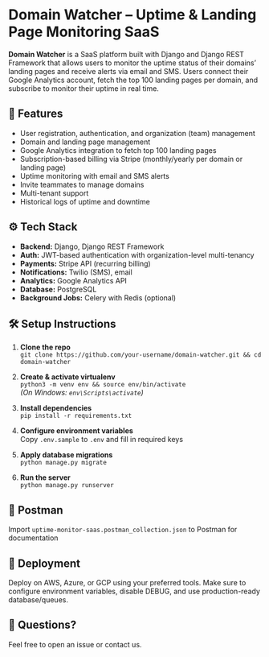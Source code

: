 # Domain Watcher – Uptime & Landing Page Monitoring SaaS

**Domain Watcher** is a SaaS platform built with Django and Django REST Framework that allows users to monitor the uptime status of their domains’ landing pages and receive alerts via email and SMS. Users connect their Google Analytics account, fetch the top 100 landing pages per domain, and subscribe to monitor their uptime in real time.

## 🚀 Features
- User registration, authentication, and organization (team) management
- Domain and landing page management
- Google Analytics integration to fetch top 100 landing pages
- Subscription-based billing via Stripe (monthly/yearly per domain or landing page)
- Uptime monitoring with email and SMS alerts
- Invite teammates to manage domains
- Multi-tenant support
- Historical logs of uptime and downtime

## ⚙️ Tech Stack
- **Backend:** Django, Django REST Framework
- **Auth:** JWT-based authentication with organization-level multi-tenancy
- **Payments:** Stripe API (recurring billing)
- **Notifications:** Twilio (SMS), email
- **Analytics:** Google Analytics API
- **Database:** PostgreSQL
- **Background Jobs:** Celery with Redis (optional)

## 🛠️ Setup Instructions
1. **Clone the repo**  
   `git clone https://github.com/your-username/domain-watcher.git && cd domain-watcher`

2. **Create & activate virtualenv**  
   `python3 -m venv env && source env/bin/activate`  
   _(On Windows: `env\Scripts\activate`)_

3. **Install dependencies**  
   `pip install -r requirements.txt`

4. **Configure environment variables**  
   Copy `.env.sample` to `.env` and fill in required keys

5. **Apply database migrations**  
`python manage.py migrate`

6. **Run the server**  
`python manage.py runserver`


## 🚀 Postman
Import `uptime-monitor-saas.postman_collection.json` to Postman for documentation

## 🚀 Deployment
Deploy on AWS, Azure, or GCP using your preferred tools. Make sure to configure environment variables, disable DEBUG, and use production-ready database/queues.


## 💬 Questions?
Feel free to open an issue or contact us.
